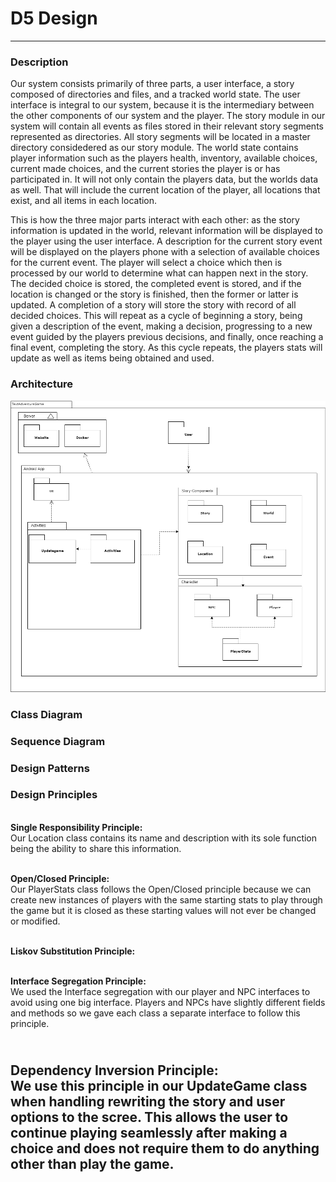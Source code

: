 # D5 Design
---

### Description
  Our system consists primarily of three parts, a user interface, a story composed of directories and files, and a tracked world state. The user interface is integral to our system, because it is the intermediary between the other components of our system and the player. The story module in our system will contain all events as files stored in their relevant story segments represented as directories. All story segments will be located in a master directory considedered as our story module. The world state contains player information such as the players health, inventory, available choices, current made choices, and the current stories the player is or has participated in. It will not only contain the players data, but the worlds data as well. That will include the current location of the player, all locations that exist, and all items in each location.

  This is how the three major parts interact with each other: as the story information is updated in the world, relevant information will be displayed to the player using the user interface. A description for the current story event will be displayed on the players phone with a selection of available choices for the current event. The player will select a choice which then is processed by our world to determine what can happen next in the story. The decided choice is stored, the completed event is stored, and if the location is changed or the story is finished, then the former or latter is updated. A completion of a story will store the story with record of all decided choices. This will repeat as a cycle of beginning a story, being given a description of the event, making a decision, progressing to a new event guided by the players previous decisions, and finally, once reaching a final event, completing the story. As this cycle repeats, the players stats will update as well as items being obtained and used.

### Architecture

![Architecture](/Deliverables/Architecture.png)

### Class Diagram

### Sequence Diagram

### Design Patterns

### Design Principles
  <br/>**Single Responsibility Principle:** 
  <br/>Our Location class contains its name and description with its sole function being the ability to share this information.
  
  <br/>**Open/Closed Principle:** 
  <br/>Our PlayerStats class follows the Open/Closed principle because we can create new instances of players with the same starting stats to play through the game but it is closed as these starting values will not ever be changed or modified.
  
  <br/>**Liskov Substitution Principle:** 
  <br/>
  
  <br/>**Interface Segregation Principle:** 
  <br/>We used the Interface segregation with our player and NPC interfaces to avoid using one big interface. Players and NPCs have slightly different fields and methods so we gave each class a separate interface to follow this principle.
  
  <br/>**Dependency Inversion Principle:** 
  <br/>We use this principle in our UpdateGame class when handling rewriting the story and user options to the scree. This allows the user to continue playing seamlessly after making a choice and does not require them to do anything other than play the game.
---
